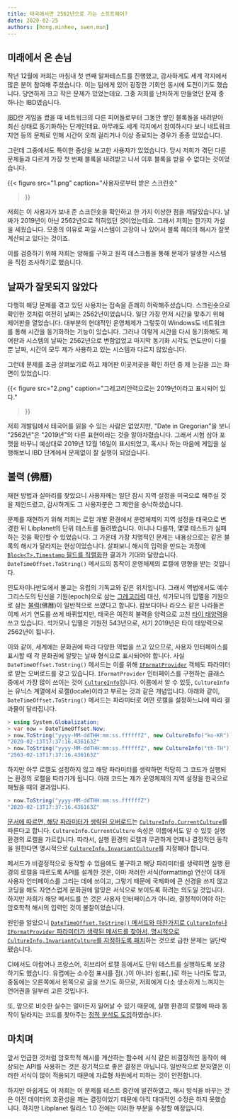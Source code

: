 ```yaml
---
title: 태국에서만 2562년으로 가는 소프트웨어?
date: 2020-02-25
authors: [hong.minhee, swen.mun]
---
```

## 미래에서 온 손님

작년 12월에 저희는 마침내 첫 번째 알파테스트를 진행했고, 감사하게도 세계 각지에서 많은 분이 참여해 주셨습니다. 이는 팀에게 있어 굉장한 기회인 동시에 도전이기도 했습니다. 당연하게 크고 작은 문제가 있었는데요. 그중 저희를 난처하게 만들었던 문제 중 하나는 IBD였습니다.

<abbr title="initial block download">IBD</abbr>란 게임을 켰을 때 네트워크의 다른 피어들로부터 그동안 쌓인 블록들을 내려받아 최신 상태로 동기화하는 단계인데요. 아무래도 세계 각지에서 참여하시다 보니 네트워크 지연 등의 문제로 인해 시간이 오래 걸리거나 이상 종료되는 경우가 종종 있었습니다.

그런데 그중에서도 특이한 증상을 보고한 사용자가 있었습니다. 당시 저희가 겪던 다른 문제들과 다르게 가장 첫 번째 블록을 내려받고 나서 이후 블록을 받을 수 없다는 것이었습니다.

{{<
figure
  src="1.png"
  caption="사용자로부터 받은 스크린숏"
>}}

저희는 이 사용자가 보내 준 스크린숏을 확인하고 한 가지 이상한 점을 깨달았습니다. 날짜가 2019년이 아닌 2562년으로 적혀있던 것이었는데요. 그래서 저희는 한가지 가설을 세웠습니다. 모종의 이유로 파일 시스템이 고장이 나 있어서 블록 헤더의 해시가 잘못 계산되고 있다는 것이죠.

이를 검증하기 위해 저희는 양해를 구하고 원격 데스크톱을 통해 문제가 발생한 시스템을 직접 조사하기로 했습니다.


## 날짜가 잘못되지 않았다

다행히 해당 문제를 겪고 있던 사용자는 접속을 흔쾌히 허락해주셨습니다. 스크린숏으로 확인한 것처럼 여전히 날짜는 2562년이었습니다. 일단 가장 먼저 시간을 맞추기 위해 제어판을 열었습니다. 대부분의 현대적인 운영체제가 그렇듯이 Windows도 네트워크를 통해 시간을 동기화하는 기능이 있습니다. 그러나 이렇게 시간을 다시 동기화해도 제어판과 시스템의 날짜는 2562년으로 변함없었고 마지막 동기화 시각도 연도만이 다를 뿐 날짜, 시간이 모두 제가 사용하고 있는 시스템과 다르지 않았습니다.

그런데 문제를 조금 살펴보기로 하고 제어판 이곳저곳을 확인 하던 중 제 눈길을 끄는 화면이 있었습니다.

{{<
figure
  src="2.png"
  caption="그레고리안력으로는 2019년이라고 표시되어 있다."
>}}

저희 개발팀에서 태국어를 읽을 수 있는 사람은 없었지만, "Date in Gregorian"을 보니 "2562년"은 "2019년"의 다른 표현이라는 것을 알아차렸습니다. 그래서 시험 삼아 포맷을 바꾸니 예상대로 2019년 12월 16일이 표시되었고, 혹시나 하는 마음에 게임을 실행해보니 IBD 단계에서 문제없이 잘 실행이 되었습니다. 


## 불력 (佛曆)

재현 방법과 실마리를 찾았으니 사용자께는 일단 잠시 지역 설정을 미국으로 해주실 것을 제안드렸고, 감사하게도 그 사용자분은 그 제안을 승낙하셨습니다.

문제를 재현하기 위해 저희는 로컬 개발 환경에서 운영체제의 지역 설정을 태국으로 변경한 뒤 Libplanet의 단위 테스트를 돌려봤습니다. 아니나 다를까, 몇몇 테스트가 실패하는 것을 확인할 수 있었습니다. 그 가운데 가장 치명적인 문제는 내용상으로는 같은 블록의 해시가 달라지는 현상이었습니다. 살펴보니 해시의 입력을 만드는 과정에 [`Block<T>.Timestamp` 필드를 직렬화][1]한 결과가 기대와 달랐습니다. `DateTimeOffset.ToString()` 메서드의 동작이 운영체제의 로캘에 영향을 받는 것입니다.

인도차이나반도에서 불교는 유럽의 기독교와 같은 위치입니다. 그래서 역법에서도 예수 그리스도의 탄신을 기원(epoch)으로 삼는 [그레고리력] 대신, 석가모니의 입멸을 기원으로 삼는 [불력][](佛曆)이 일반적으로 쓰였다고 합니다. 캄보디아나 라오스 같은 나라들은 이제 서기 연도를 쓰게 바뀌었지만, 태국은 여전히 불력을 양력으로 고친 [타이 태양력]을 쓰고 있습니다. 석가모니 입멸은 기원전 543년으로, 서기 2019년은 타이 태양력으로 2562년이 됩니다.

이와 같이, 세계에는 문화권에 따라 다양한 역법을 쓰고 있으므로, 사용자 인터페이스를 표시할 때 각 문화권에 알맞는 날짜 형식으로 표시되어야 합니다. 사실 `DateTimeOffset.ToString()` 메서드는 이를 위해 [`IFormatProvider`][IFormatProvider] 객체도 파라미터로 받는 오버로드를 갖고 있습니다. `IFormatProvider` 인터페이스를 구현하는 클래스 중에서 가장 많이 쓰이는 것이 [`CultureInfo`][CultureInfo]입니다. 이름에서 알 수 있듯, `CultureInfo`는 유닉스 계열에서 로캘(locale)이라고 부르는 것과 같은 개념입니다. 아래와 같이, `DateTimeOffset.ToString()` 메서드는 파라미터로 어떤 로캘을 설정하느냐에 따라 결과물이 달라집니다.

```csharp
> using System.Globalization;
> var now = DateTimeOffset.Now;
> now.ToString("yyyy-MM-ddTHH:mm:ss.ffffffZ", new CultureInfo("ko-KR"))
"2020-02-13T17:37:16.436163Z"
> now.ToString("yyyy-MM-ddTHH:mm:ss.ffffffZ", new CultureInfo("th-TH"))
"2563-02-13T17:37:16.436163Z"
```

하지만 아무 로캘도 설정하지 않고 해당 파라미터를 생략하면 적당히 그 코드가 실행되는 환경의 로캘을 따라가게 됩니다. 아래 코드는 제가 운영체제의 지역 설정을 한국으로 해뒀을 때의 결과입니다.

```csharp
> now.ToString("yyyy-MM-ddTHH:mm:ss.ffffffZ")
"2020-02-13T17:37:16.436163Z"
```

[문서에 따르면, 해당 파라미터가 생략된 오버로드][2]는 [`CultureInfo.CurrentCulture`][CultureInfo.CurrentCulture]를 따른다고 합니다. `CultureInfo.CurrentCulture` 속성은 이름에서도 알 수 있듯 실행 환경의 로캘을 가르킵니다. 따라서, 실행 환경의 로캘과 무관하게 언제나 결정적인 동작을 원한다면 명시적으로 [`CultureInfo.InvariantCulture`][CultureInfo.InvariantCulture]를 지정해야 합니다.

메서드가 비결정적으로 동작할 수 있음에도 불구하고 해당 파라미터를 생략하면 실행 환경의 로캘을 따르도록 API를 설계한 것은, 아마 저러한 서식(formatting) 연산이 대개 사용자 인터페이스를 그리는 데에 쓰이고, 그렇기 때문에 국제화에 큰 신경을 쓰지 않고 코딩을 해도 자연스럽게 문화권에 알맞은 서식으로 보이도록 하려는 의도일 것입니다. 하지만 저희가 해당 메서드를 쓴 것은 사용자 인터페이스가 아니라, 결정적이어야 하는 암호학적 해시의 입력인 것이 불찰이었습니다.

원인을 알았으니 [`DateTimeOffset.ToString()` 메서드와 마찬가지로 `CultureInfo`나 `IFormatProvider` 파라미터가 생략된 메서드를 찾아서, 명시적으로 `CultureInfo.InvariantCulture`를 지정하도록 패치][libplanet#734]하는 것으로 급한 문제는 일단락됐습니다.

CI에서도 아랍어나 프랑스어, 히브리어 로캘 등에서도 단위 테스트를 실행하도록 보강하기도 했습니다. 유럽에는 소수점 표시를 점(`.`)이 아니라 쉼표(`,`)로 하는 나라도 많고, 중동에는 오른쪽에서 왼쪽으로 글을 쓰기도 하므로, 저희에게 다소 생소하게 느껴지는 언어권을 일부러 고른 것입니다.

또, 앞으로 비슷한 실수는 얼마든지 일어날 수 있기 때문에, 실행 환경의 로캘에 따라 동작이 달라지는 코드를 찾아주는 [정적 분석도 도입][libplanet#737]하였습니다.

[1]: https://github.com/planetarium/libplanet/blob/82aaba0c37591ebf51207038e8c5c122272ce98b/Libplanet/Blocks/Block.cs#L488
[2]: https://docs.microsoft.com/en-us/dotnet/api/system.datetimeoffset.tostring?view=netstandard-2.0#System_DateTimeOffset_ToString
[그레고리력]: https://ko.wikipedia.org/wiki/%EA%B7%B8%EB%A0%88%EA%B3%A0%EB%A6%AC%EB%A0%A5
[불력]: https://en.wikipedia.org/wiki/Buddhist_calendar
[타이 태양력]: https://en.wikipedia.org/wiki/Thai_solar_calendar
[IFormatProvider]: https://docs.microsoft.com/en-us/dotnet/api/system.iformatprovider?view=netstandard-2.0
[CultureInfo]: https://docs.microsoft.com/en-us/dotnet/api/system.globalization.cultureinfo?view=netstandard-2.0
[CultureInfo.CurrentCulture]: https://docs.microsoft.com/en-us/dotnet/api/system.globalization.cultureinfo.currentculture?view=netstandard-2.0
[CultureInfo.InvariantCulture]: https://docs.microsoft.com/en-us/dotnet/api/system.globalization.cultureinfo.invariantculture?view=netstandard-2.0
[libplanet#734]: https://github.com/planetarium/libplanet/pull/734
[libplanet#737]: https://github.com/planetarium/libplanet/pull/737


## 마치며

앞서 언급한 것처럼 암호학적 해시를 계산하는 함수에 서식 같은 비결정적인 동작이 예상되는 API를 사용하는 것은 장기적으로 좋은 결정은 아닙니다. 일반적으로 문자열은 이러한 서식이 많이 적용되기 때문에 자료형 차원에서 피하는 것이 안전합니다.

하지만 아쉽게도 이 저희는 이 문제를 테스트 중간에 발견하였고, 해시 방식을 바꾸는 것은 이전 데이터의 호환성을 깨는 결정이었기 때문에 아직 대대적인 수정은 하지 못했습니다. 하지만 Libplanet 릴리스 1.0 전에는 이러한 부분을 수정할 예정입니다.
